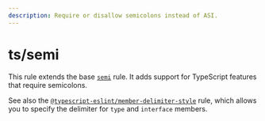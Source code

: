 ```yaml
---
description: Require or disallow semicolons instead of ASI.
---
```


# ts/semi

This rule extends the base [`semi`](/rules/js/semi) rule.
It adds support for TypeScript features that require semicolons.

See also the [`@typescript-eslint/member-delimiter-style`](member-delimiter-style.md) rule, which allows you to specify the delimiter for `type` and `interface` members.
